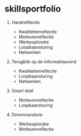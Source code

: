# skillsportfolio
1. Handrelflectie
   - Kwaliteitenreflectie
   - Motievenreflectie
   - Werkexploratie
   - Loopbaansturing
   - Netwerken

2. Terugblik op de informatieavond
   - Kwaliteitenreflectie
   - Loopbaansturing
   - Netwerken

3. Smart doel
   - Motievenreflectie
   - Loopbaansturing

4. Droomvacature
   - Werkexploratie
   - Motievenreflectie
